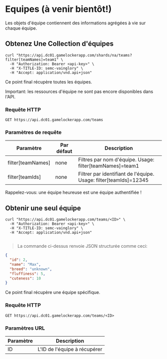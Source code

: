 # Equipes (à venir bientôt!)

Les objets d'équipe contiennent des informations agrégées à vie sur chaque équipe.

## Obtenez Une Collection d'équipes

```shell
curl "https://api.dc01.gamelockerapp.com/shards/na/teams?filter[teamNames]=team1" \
  -H "Authorization: Bearer <api-key>" \
  -H "X-TITLE-ID: semc-vainglory" \
  -H "Accept: application/vnd.api+json"
```

Ce point final récupère toutes les équipes.

<aside class="warning">
Important: les ressources d'équipe ne sont pas encore disponibles dans l'API.
</aside>

### Requête HTTP

`GET https://api.dc01.gamelockerapp.com/teams`

### Paramètres de requête

Paramètre | Par défaut | Description
--------- | ------- | -----------
filter[teamNames] | none | Filtres par nom d'équipe. Usage: filter[teamNames]=team1
filter[teamIds] | none | Filtrer par identifiant de l'équipe. Usage: filter[teamIds]=12345

<aside class="success">
Rappelez-vous: une équipe heureuse est une équipe authentifiée !
</aside>

## Obtenir une seul équipe 

```shell
curl "https://api.dc01.gamelockerapp.com/teams/<ID>" \
  -H "Authorization: Bearer <api-key>" \
  -H "X-TITLE-ID: semc-vainglory" \
  -H "Accept: application/vnd.api+json"
```

```python
```

> La commande ci-dessus renvoie JSON structurée comme ceci:

```json
{
  "id": 2,
  "name": "Max",
  "breed": "unknown",
  "fluffiness": 5,
  "cuteness": 10
}
```

Ce point final récupère une équipe spécifique.

### Requête HTTP

`GET https://api.dc01.gamelockerapp.com/teams/<ID>`

### Paramètres URL

Paramètre | Description
--------- | -----------
ID | L'ID de l'équipe à récupérer

